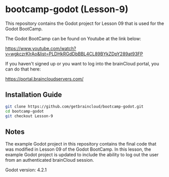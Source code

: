 # bootcamp-godot (Lesson-9)

This repository contains the Godot project for Lesson 09 that is used for the Godot BootCamp.

The Godot BootCamp can be found on Youtube at the link below:

https://www.youtube.com/watch?v=wgkczrKIrAo&list=PLDHkRGdDbBBL4CL89BYkZDpY289at93FP


If you haven't signed up or you want to log into the brainCloud portal, you can do that here:

https://portal.braincloudservers.com/


## Installation Guide

```bash
git clone https://github.com/getbraincloud/bootcamp-godot.git
cd bootcamp-godot
git checkout Lesson-9
```

## Notes

The example Godot project in this repository contains the final code that was modified in Lesson 09 of the Godot BootCamp. In this lesson, the example Godot project is updated to include the ability to log out the user from an authenticated brainCloud session.

Godot version: 4.2.1
